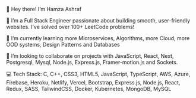 👋 Hey there! I’m Hamza Ashraf

👀 I’m a Full Stack Engineer passionate about building smooth, user-friendly websites. I’ve solved over 100+ LeetCode problems!

🌱 I’m currently learning more Microservices, Algorithms, more Cloud, more OOD systems, Design Patterns and Databases 

💞️ I’m looking to collaborate on projects with JavaScript, React, Next, Postgresql, Mysql, Node.js, Express.js, Framer-motion.js and Sockets.



💻 Tech Stack:
C, C++, CSS3, HTML5, JavaScript, TypeScript, AWS, Azure, Firebase, Heroku, Netlify, Vercel, Bootstrap, Express.js, Node.js, React, Redux, SASS, TailwindCSS, Docker, Kubernetes, MongoDB, MySQL



